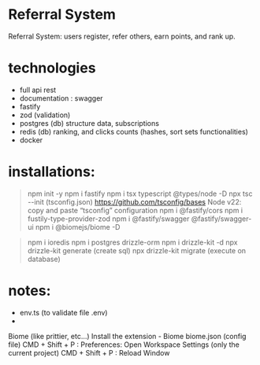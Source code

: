 # Referral System
Referral System: users register, refer others, earn points, and rank up.

# technologies
- full api rest
- documentation : swagger 
- fastify
- zod (validation)
- postgres (db)
    structure data, subscriptions
- redis (db)
    ranking, and clicks counts (hashes, sort sets functionalities)
- docker

# installations:
> npm init -y
> npm i fastify
> npm i tsx typescript @types/node -D
> npx tsc --init (tsconfig.json)
    https://github.com/tsconfig/bases
    Node v22: copy and paste “tsconfig” configuration
> npm i @fastify/cors
> npm i fustily-type-provider-zod
> npm i @fastify/swagger @fastify/swagger-ui
> npm i @biomejs/biome -D

> npm i ioredis
> npm i postgres drizzle-orm
> npm i drizzle-kit -d
> npx drizzle-kit generate (create sql)
> npx drizzle-kit migrate (execute on database)


# notes:
- env.ts (to validate file .env)
- 


Biome (like prittier, etc…)
	Install the extension - Biome
	biome.json (config file)
	CMD + Shift + P : Preferences: Open Workspace Settings (only the current project)
	CMD + Shift + P : Reload Window



